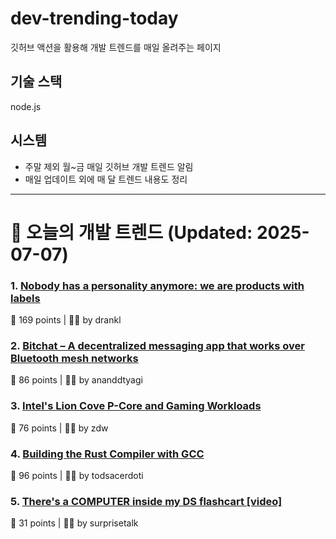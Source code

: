 # dev-trending-today
깃허브 액션을 활용해 개발 트렌드를 매일 올려주는 페이지

## 기술 스택
node.js
## 시스템
- 주말 제외 월~금 매일 깃허브 개발 트렌드 알림
- 매일 업데이트 외에 매 달 트렌드 내용도 정리
---

# 📰 오늘의 개발 트렌드 (Updated: 2025-07-07)

### 1. [Nobody has a personality anymore: we are products with labels](https://www.freyaindia.co.uk/p/nobody-has-a-personality-anymore)
💬 169 points | 🧑‍💻 by drankl

### 2. [Bitchat – A decentralized messaging app that works over Bluetooth mesh networks](https://github.com/jackjackbits/bitchat)
💬 86 points | 🧑‍💻 by ananddtyagi

### 3. [Intel's Lion Cove P-Core and Gaming Workloads](https://chipsandcheese.com/p/intels-lion-cove-p-core-and-gaming)
💬 76 points | 🧑‍💻 by zdw

### 4. [Building the Rust Compiler with GCC](https://fractalfir.github.io/generated_html/cg_gcc_bootstrap.html)
💬 96 points | 🧑‍💻 by todsacerdoti

### 5. [There's a COMPUTER inside my DS flashcart [video]](https://www.youtube.com/watch?v=uq0pJmd7GAA)
💬 31 points | 🧑‍💻 by surprisetalk


